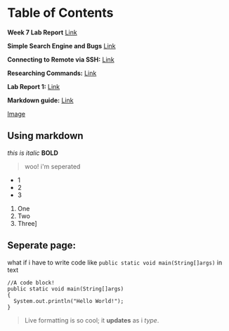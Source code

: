 # Table of Contents

**Week 7 Lab Report** [Link](https://jariss1.github.io/cse15l-lab-reports/week7-lab.html)

**Simple Search Engine and Bugs** [Link](https://jariss1.github.io/cse15l-lab-reports/Simple-Search-Engine-and-Bugs!.html)

**Connecting to Remote via SSH:** [Link](https://jariss1.github.io/cse15l-lab-reports/Connect-to-Remote-via-SSH.html)

**Researching Commands:** [Link](https://jariss1.github.io/cse15l-lab-reports/Researching-Commands.html)

**Lab Report 1:** [Link](https://jariss1.github.io/cse15l-lab-reports/lab-report-1-week-0.html)

**Markdown guide:** [Link](https://www.markdownguide.org/getting-started/)

[Image](cse15limg.png)

## Using markdown
  *this is italic*
  **BOLD**

> woo! i'm seperated

* 1
* 2
* 3

1. One
2. Two
3. Three]

Seperate page:
---
what if i have to write code like `public static void main(String[]args)` in text

```
//A code block!
public static void main(String[]args)
{
  System.out.println("Hello World!");
}
```


> Live formatting is so cool; it **updates** as i _type_.